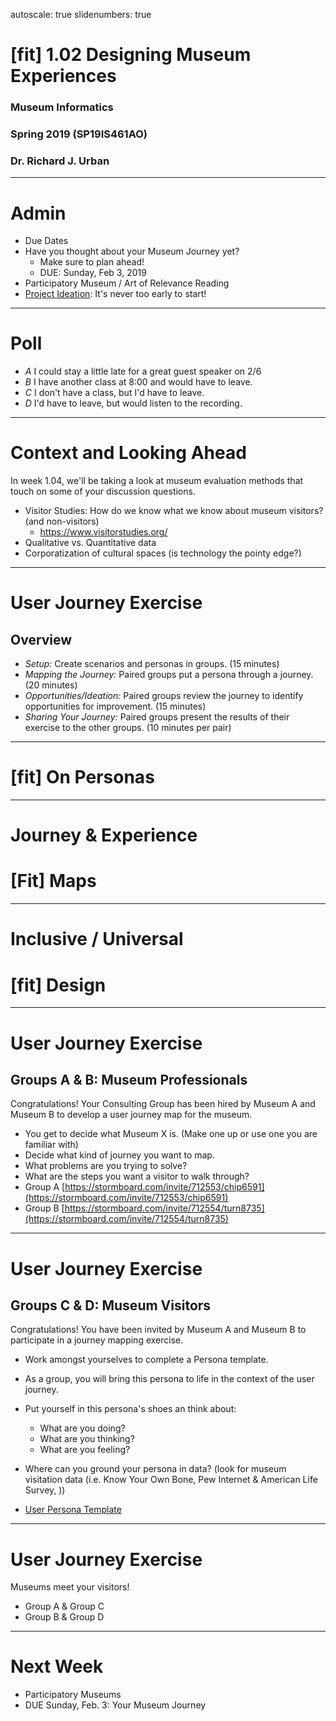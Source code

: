autoscale: true
slidenumbers: true

# [fit] 1.02 Designing Museum Experiences

### Museum Informatics
### Spring 2019 (SP19IS461AO)
### Dr. Richard J. Urban

---
# Admin

* Due Dates
* Have you thought about your Museum Journey yet?
  * Make sure to plan ahead!
  * DUE: Sunday, Feb 3, 2019
* Participatory Museum / Art of Relevance Reading
* [Project Ideation](https://courses.ischool.illinois.edu/mod/forum/view.php?id=302483): It's never too early to start!

---
# Poll

* *A* I could stay a little late for a great guest speaker on 2/6
* *B* I have another class at 8:00 and would have to leave.
* *C* I don't have a class, but I'd have to leave.
* *D* I'd have to leave, but would listen to the recording. 

---
# Context and Looking Ahead

In week 1.04, we'll be taking a look at museum evaluation methods that touch on some of your discussion questions.  

* Visitor Studies: How do we know what we know about museum visitors? (and non-visitors)
  * https://www.visitorstudies.org/
* Qualitative vs. Quantitative data
* Corporatization of cultural spaces (is technology the pointy edge?)

---
# User Journey Exercise
## Overview

* *Setup:*  Create scenarios and personas in groups.  (15 minutes)
* *Mapping the Journey:* Paired groups put a persona through a journey. (20 minutes)
* *Opportunities/Ideation:* Paired groups review the journey to identify opportunities for improvement. (15 minutes)
* *Sharing Your Journey:* Paired groups present the results of their exercise to the other groups. (10 minutes per pair)

---
# [fit] On Personas


---
# Journey & Experience
# [Fit] Maps


---
# Inclusive / Universal
# [fit] Design


---
# User Journey Exercise
## Groups A & B:  Museum Professionals
Congratulations!  Your Consulting Group has been hired by Museum A and Museum B to develop a user journey map for the museum.

* You get to decide what Museum X is. (Make one up or use one you are familiar with)
* Decide what kind of journey you want to map.
* What problems are you trying to solve?
* What are the steps you want a visitor to walk through?
* Group A [https://stormboard.com/invite/712553/chip6591](https://stormboard.com/invite/712553/chip6591)
* Group B [https://stormboard.com/invite/712554/turn8735](https://stormboard.com/invite/712554/turn8735)

---
# User Journey Exercise
## Groups C & D:  Museum Visitors
Congratulations!  You have been invited by Museum A and Museum B to participate in a journey mapping exercise.

* Work amongst yourselves to complete a Persona template.
* As a group, you will bring this persona to life in the context of the user journey.
* Put yourself in this persona's shoes an think about:
  * What are you doing?
  * What are you thinking?
  * What are you feeling?
* Where can you ground your persona in data? (look for museum visitation data (i.e. Know Your Own Bone,  Pew Internet & American Life Survey, ))

* [User Persona Template](https://docs.google.com/document/d/1x2K-UuXu-vFIT7pdvdAoPEBwE97pwox72eFT8EB37Xc/edit?usp=sharing)

---
# User Journey Exercise

Museums meet your visitors!

* Group A & Group C
* Group B & Group D

---
# Next Week

* Participatory Museums
* DUE Sunday, Feb. 3: Your Museum Journey
